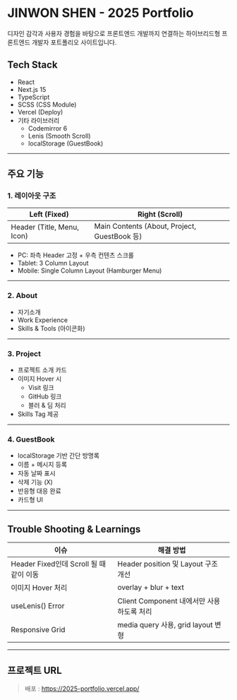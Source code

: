 # JINWON SHEN - 2025 Portfolio

디자인 감각과 사용자 경험을 바탕으로 프론트엔드 개발까지 연결하는 하이브리드형 프론트엔드 개발자 포트폴리오 사이트입니다.

## Tech Stack

- React
- Next.js 15
- TypeScript
- SCSS (CSS Module)
- Vercel (Deploy)
- 기타 라이브러리
  - Codemirror 6
  - Lenis (Smooth Scroll)
  - localStorage (GuestBook)

---

## 주요 기능

### 1. 레이아웃 구조

| Left (Fixed)               | Right (Scroll)                               |
| -------------------------- | -------------------------------------------- |
| Header (Title, Menu, Icon) | Main Contents (About, Project, GuestBook 등) |

- PC: 좌측 Header 고정 + 우측 컨텐츠 스크롤
- Tablet: 3 Column Layout
- Mobile: Single Column Layout (Hamburger Menu)

---

### 2. About

- 자기소개
- Work Experience
- Skills & Tools (아이콘화)

---

### 3. Project

- 프로젝트 소개 카드
- 이미지 Hover 시
  - Visit 링크
  - GitHub 링크
  - 블러 & 딤 처리
- Skills Tag 제공

---

### 4. GuestBook

- localStorage 기반 간단 방명록
- 이름 + 메시지 등록
- 자동 날짜 표시
- 삭제 기능 (X)
- 반응형 대응 완료
- 카드형 UI

---

## Trouble Shooting & Learnings

| 이슈                                    | 해결 방법                                 |
| --------------------------------------- | ----------------------------------------- |
| Header Fixed인데 Scroll 될 때 같이 이동 | Header position 및 Layout 구조 개선       |
| 이미지 Hover 처리                       | overlay + blur + text                     |
| useLenis() Error                        | Client Component 내에서만 사용하도록 처리 |
| Responsive Grid                         | media query 사용, grid layout 변형        |

---

## 프로젝트 URL

> 배포 : https://2025-portfolio.vercel.app/
